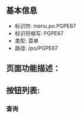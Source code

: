 
## 基本信息

- 标识符: menu.po.PGPE67
- 标识符缩写: PGPE67
- 类型: 菜单
- 路径: /po/PGPE67

## 页面功能描述：





## 按钮列表:


### 查询


